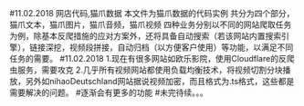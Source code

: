 #11.02.2018
网店代码,猫爪数据
本文件为猫爪数据的代码实例
共分为四个部分，猫爪文本，猫爪图片，猫爪音频，猫爪视频
四种业务分别以不同的网站爬取任务为例，除基本反爬措施的应对方案外，还将具备自动搜索（若该网站内置搜索引擎），链接深挖，视频段拼接，自动归档（以方便客户使用）等功能，以满足不同任务的需要。
#11.02.2018
1.现在有很多网站如欧乐影院，使用Cloudflare的反爬虫服务，需要攻克
2.几乎所有视频网站都使用负载均衡技术，将视频切割分块播放，另外如nihaoDeutschland网站据说视频加密，而且格式为.ts格式，这些都是需要解决的问题。
#逐渐会有更多的功能
#未完待续。。。
